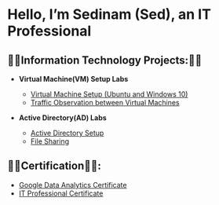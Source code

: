 <h1>Hello, I’m  Sedinam (Sed), an IT Professional

<h2>👨‍💻Information Technology Projects:👨‍💻</h2>

- <b>Virtual Machine(VM) Setup Labs</b>
  - [Virtual Machine Setup (Ubuntu and Windows 10)](https://github.com/SedinamA/VM-Set-up)
  - [Traffic Observation between Virtual Machines](https://github.com/SedinamA/VM-Traffic)

- <b>Active Directory(AD) Labs</b>
  - [Active Directory Setup](https://github.com/SedinamA/AD-setup)
  - [File Sharing ](https://github.com/SedinamA/Security-File-Share)
 
    
<h2>👨‍💻Certification👨‍💻:</h2>

  - [Google Data Analytics Certificate](https://www.credly.com/badges/bbb76213-403c-4e6d-80e7-b96b21221c8f)
  - [IT Professional Certificate](https://i.imgur.com/v7A5mSX.png)
 

  
